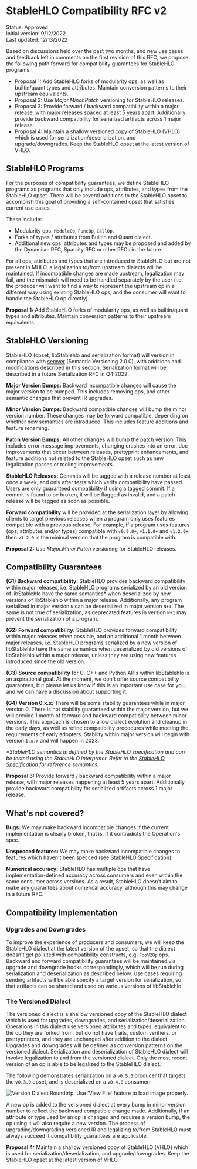 # StableHLO Compatibility RFC v2

Status: Approved<br/>
Initial version: 9/12/2022<br/>
Last updated: 12/13/2022

Based on discussions held over the past two months, and new use cases and feedback left in comments on the first revision of this RFC, we propose the following path forward for compatibility guarantees for StableHLO programs:
- Proposal 1: Add StableHLO forks of modularity ops, as well as builtin/quant types and attributes. Maintain conversion patterns to their upstream equivalents.
- Proposal 2: Use _Major.Minor.Patch_ versioning for StableHLO releases.
- Proposal 3: Provide forward / backward compatibility within a major release, with major releases spaced at least 5 years apart. Additionally provide backward compatibility for serialized artifacts across 1 major release.
- Proposal 4: Maintain a shallow versioned copy of StableHLO (VHLO) which is used for serialization/deserialization, and upgrade/downgrades. Keep the StableHLO opset at the latest version of VHLO.

## StableHLO Programs

For the purposes of compatibility guarantees, we define StableHLO programs as programs that only include ops, attributes, and types from the StableHLO opset. There will be several additions to the StableHLO opset to accomplish this goal of providing a self-contained opset that satisfies current use cases.

These include:
- Modularity ops: `ModuleOp`, `FuncOp`, `CallOp`.
- Forks of types / attributes from Builtin and Quant dialect.
- Additional new ops, attributes and types may be proposed and added by the Dynamism RFC, Sparsity RFC or other RFCs in the future.

For all ops, attributes and types that are introduced in StableHLO but are not present in MHLO, a legalization to/from upstream dialects will be maintained. If incompatible changes are made upstream, legalization may fail, and the mismatch will need to be handled separately by the user (i.e. the producer will want to find a way to represent the upstream op in a different way using existing StableHLO ops, and the consumer will want to handle the StableHLO op directly).

**Proposal 1:** Add StableHLO forks of modularity ops, as well as builtin/quant types and attributes. Maintain conversion patterns to their upstream equivalents.

## StableHLO Versioning
StableHLO (opset, libStablehlo and serialization format) will version in compliance with [semver](https://semver.org/) (Semantic Versioning 2.0.0), with additions and modifications described in this section. Serialization format will be described in a future Serialization RFC in Q4 2022.

**Major Version Bumps:** Backward incompatible changes will cause the major version to be bumped. This includes removing ops, and other semantic changes that prevent IR upgrades.

**Minor Version Bumps:** Backward compatible changes will bump the minor version number. These changes may be forward compatible, depending on whether new semantics are introduced. This includes feature additions and feature renaming.

**Patch Version Bumps:** All other changes will bump the patch version. This includes error message improvements, changing crashes into an error, doc improvements that occur between releases, prettyprint enhancements, and feature additions not related to the StableHLO opset such as new legalization passes or tooling improvements.

**StableHLO Releases:** Commits will be tagged with a release number at least once a week, and only after tests which verify compatibility have passed. Users are only guaranteed compatibility if using a tagged commit. If a commit is found to be broken, it will be flagged as invalid, and a patch release will be tagged as soon as possible.

**Forward compatibility** will be provided at the serialization layer by allowing clients to target previous releases when a program only uses features compatible with a previous release. For example, if a program uses features (ops, attributes and/or types) compatible with `v0.9.0+`, `v1.1.0+` and `v1.2.0+`, then `v1.2.0` is the minimal version that the program is compatible with.

**Proposal 2:** Use _Major.Minor.Patch_ versioning for StableHLO releases.

## Compatibility Guarantees
**(G1) Backward compatibility:** StableHLO provides backward compatibility within major releases, i.e. StableHLO programs serialized by an old version of libStablehlo have the same semantics* when deserialized by new versions of libStablehlo within a major release. Additionally, any program serialized in major version `N` can be deserialized in major version `N+1`. The same is not true of serialization, as deprecated features in version `N+1` may prevent the serialization of a program.

**(G2) Forward compatibility:** StableHLO provides forward compatibility within major releases when possible, and an additional 1 month between major releases, i.e. StableHLO programs serialized by a new version of libStablehlo have the same semantics when deserialized by old versions of libStablehlo within a major release, unless they are using new features introduced since the old version.

**(G3) Source compatibility** for C, C++ and Python APIs within libStablehlo is an aspirational goal. At the moment, we don't offer source compatibility guarantees, but please let us know if this is an important use case for you, and we can have a discussion about supporting it.

**(G4) Version 0.x.x:** There will be some stability guarantees while in major version 0. There is not stability guaranteed within the major version, but we will provide 1 month of forward and backward compatibility between minor versions. This approach is chosen to allow dialect evolution and cleanup in the early days, as well as refine compatibility procedures while meeting the requirements of early adopters. Stability within major version will begin with version `1.x.x` and will happen in 2023.

_*StableHLO semantics is defined by the StableHLO specification and can be tested using the StableHLO interpreter. Refer to the [StableHLO Specification](https://github.com/openxla/stablehlo/blob/main/docs/spec.md) for reference semantics._

**Proposal 3:** Provide forward / backward compatibility within a major release, with major releases happening at least 5 years apart. Additionally provide backward compatibility for serialized artifacts across 1 major release.

## What's not covered?
**Bugs:** We may make backward incompatible changes if the current implementation is clearly broken, that is, if it contradicts the Operation's spec.

**Unspecced features:** We may make backward incompatible changes to features which haven't been specced (see [StableHLO Specification](https://github.com/openxla/stablehlo/blob/main/docs/spec.md)).

**Numerical accuracy:** StableHLO has multiple ops that have implementation-defined accuracy across consumers and even within the same consumer across versions. As a result, StableHLO doesn't aim to make any guarantees about numerical accuracy, although this may change in a future RFC.

## Compatibility Implementation

### Upgrades and Downgrades
To improve the experience of producers and consumers, we will keep the StableHLO dialect at the latest version of the opset, so that the dialect doesn't get polluted with compatibility constructs, e.g. `FooV2Op` ops. Backward and forward compatibility guarantees will be maintained via upgrade and downgrade hooks correspondingly, which will be run during serialization and deserialization as described below. Use cases requiring sending artifacts will be able specify a target version for serialization, so that artifacts can be shared and used on various versions of libStablehlo.

### The Versioned Dialect
The versioned dialect is a shallow versioned copy of the StableHLO dialect which is used for upgrades, downgrades, and serialization/deserialization. Operations in this dialect use versioned attributes and types, equivalent to the op they are forked from, but do not have traits, custom verifiers, or prettyprinters, and they are unchanged after addition to the dialect. Upgrades and downgrades will be defined as conversion patterns on the versioned dialect. Serialization and deserialization of StableHLO dialect will involve legalization to and from the versioned dialect. Only the most recent version of an op is able to be legalized to the StableHLO dialect.

The following demonstrates serialization on a `v0.5.0` producer that targets the `v0.3.0` opset, and is deserialized on a `v0.4.0` consumer:

![Version Dialect Roundtrip. Use 'View File' feature to load image properly.](images/20220912-compatibility/version_dialect.png)

A new op is added to the versioned dialect at every bump in minor version number to reflect the backward compatible change made. Additionally, if an attribute or type used by an op is changed and requires a version bump, the op using it will also require a new version. The process of upgrading/downgrading versioned IR and legalizing to/from StableHLO must always succeed if compatibility guarantees are applicable.

**Proposal 4:** Maintain a shallow versioned copy of StableHLO (VHLO) which is used for serialization/deserialization, and upgrade/downgrades. Keep the StableHLO opset at the latest version of VHLO.
